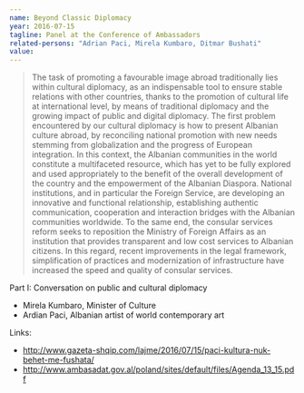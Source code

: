 ```yaml
---
name: Beyond Classic Diplomacy
year: 2016-07-15
tagline: Panel at the Conference of Ambassadors
related-persons: "Adrian Paci, Mirela Kumbaro, Ditmar Bushati"
value:
---
```


>The task of promoting a favourable image abroad traditionally lies within cultural diplomacy, as an indispensable tool to ensure stable relations with other countries, thanks to the promotion of cultural life at international level, by means of traditional diplomacy and the growing impact of public and digital diplomacy. The first problem encountered by our cultural diplomacy is how to present Albanian culture abroad, by reconciling national promotion with new needs stemming from globalization and the progress of European integration. In this context, the Albanian communities in the world constitute a multifaceted resource, which has yet to be fully explored and used appropriately to the benefit of the overall development of the country and the empowerment of the Albanian Diaspora. National institutions, and in particular the Foreign Service, are developing an innovative and functional relationship, establishing authentic communication, cooperation and interaction bridges with the Albanian communities worldwide. To the same end, the consular services reform seeks to reposition the Ministry of Foreign Affairs as an institution that provides transparent and low cost services to Albanian citizens. In this regard, recent improvements in the legal framework, simplification of practices and modernization of infrastructure have increased the speed and quality of consular services.

Part I: Conversation on public and cultural diplomacy
*	 Mirela Kumbaro, Minister of Culture
*	 Ardian Paci, Albanian artist of world contemporary art

Links:
* <http://www.gazeta-shqip.com/lajme/2016/07/15/paci-kultura-nuk-behet-me-fushata/>
* <http://www.ambasadat.gov.al/poland/sites/default/files/Agenda_13_15.pdf>

